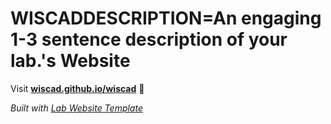 
# WISCADDESCRIPTION=An engaging 1-3 sentence description of your lab.'s Website

Visit **[wiscad.github.io/wiscad](https://wiscad.github.io/wiscad)** 🚀

_Built with [Lab Website Template](https://greene-lab.gitbook.io/lab-website-template-docs)_

